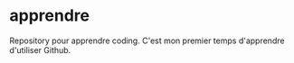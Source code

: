 # apprendre
Repository pour apprendre coding.
C'est mon premier temps d'apprendre d'utiliser Github.
